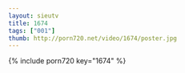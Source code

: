 ```yaml
--- 
layout: sieutv
title: 1674
tags: ["001"]
thumb: http://porn720.net/video/1674/poster.jpg
---
```

{% include porn720 key="1674" %} 
